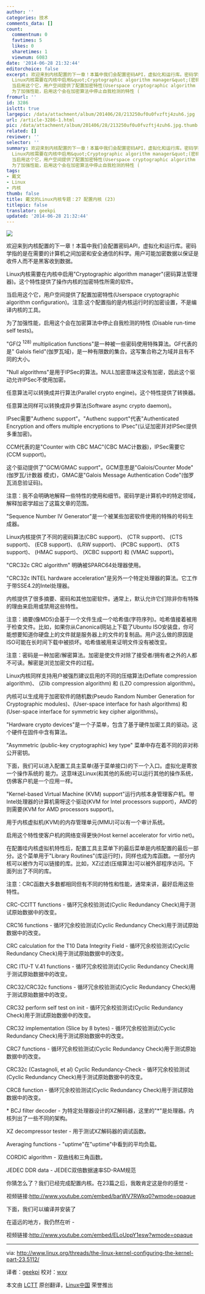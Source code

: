 ```yaml
---
author: ''
categories: 技术
comments_data: []
count:
  commentnum: 0
  favtimes: 5
  likes: 0
  sharetimes: 1
  viewnum: 6083
date: '2014-06-28 21:32:44'
editorchoice: false
excerpt: 欢迎来到内核配置的下一章！本篇中我们会配置密码API，虚拟化和运行库。密码学指的是在需要的计算机之间加密和安全通信的科学。用户可能加密数据以保证是收件人而不是黑客收到数据。
  Linux内核需要在内核中启用&quot;Cryptographic algorithm manager&quot;(密码算法管理器)。这个特性提供了操作内核的加密特性所需的软件。
  当启用这个它，用户空间提供了配置加密特性(Userspace cryptographic algorithm configuration)。注意:这个配置指的是内核运行时的加密设置，不是编译内核的工具。
  为了加强性能，启用这个会在加密算法中停止自我检测的特性 (
fromurl: ''
id: 3286
islctt: true
largepic: /data/attachment/album/201406/28/213250uf0u0fvzftj4zuh6.jpg
url: /article-3286-1.html
pic: /data/attachment/album/201406/28/213250uf0u0fvzftj4zuh6.jpg.thumb.jpg
related: []
reviewer: ''
selector: ''
summary: 欢迎来到内核配置的下一章！本篇中我们会配置密码API，虚拟化和运行库。密码学指的是在需要的计算机之间加密和安全通信的科学。用户可能加密数据以保证是收件人而不是黑客收到数据。
  Linux内核需要在内核中启用&quot;Cryptographic algorithm manager&quot;(密码算法管理器)。这个特性提供了操作内核的加密特性所需的软件。
  当启用这个它，用户空间提供了配置加密特性(Userspace cryptographic algorithm configuration)。注意:这个配置指的是内核运行时的加密设置，不是编译内核的工具。
  为了加强性能，启用这个会在加密算法中停止自我检测的特性 (
tags:
- 戴文
- Linux
- 内核
thumb: false
title: 戴文的Linux内核专题：27 配置内核 (23)
titlepic: false
translator: geekpi
updated: '2014-06-28 21:32:44'
---
```


![](/data/attachment/album/201406/28/213250uf0u0fvzftj4zuh6.jpg)


欢迎来到内核配置的下一章！本篇中我们会配置密码API，虚拟化和运行库。密码学指的是在需要的计算机之间加密和安全通信的科学。用户可能加密数据以保证是收件人而不是黑客收到数据。


Linux内核需要在内核中启用"Cryptographic algorithm manager"(密码算法管理器)。这个特性提供了操作内核的加密特性所需的软件。


当启用这个它，用户空间提供了配置加密特性(Userspace cryptographic algorithm configuration)。注意:这个配置指的是内核运行时的加密设置，不是编译内核的工具。


为了加强性能，启用这个会在加密算法中停止自我检测的特性 (Disable run-time self tests)。


"GF(2<sup> 128)</sup> multiplication functions"是一种被一些密码使用特殊算法。GF代表的是" Galois field"(伽罗瓦域)，是一种有限数的集合。这写集合称之为域并且有不同的大小。


"Null algorithms"是用于IPSec的算法。NULL加密意味这没有加密，因此这个驱动允许IPSec不使用加密。


任意算法可以转换成并行算法(Parallel crypto engine)。这个特性提供了转换器。


任意算法同样可以转换成异步算法(Software async crypto daemon)。


IPsec需要"Authenc support"。"Authenc support"代表"Authenticated Encryption and offers multiple encryptions to IPsec"(认证加密并对IPSec提供多重加密)。


CCM代表的是"Counter with CBC MAC"(CBC MAC计数器)，IPSec需要它(CCM support)。


这个驱动提供了"GCM/GMAC support"。GCM意思是"Galois/Counter Mode"(伽罗瓦/计数器 模式)，GMAC是"Galois Message Authentication Code"(伽罗瓦消息验证码)。


注意：我不会明确地解释一些特性的使用和细节。密码学是计算机中的特定领域，解释加密学超出了这篇文章的范围。


"Sequence Number IV Generator"是一个被某些加密软件使用的特殊的号码生成器。


Linux内核提供了不同的密码算法(CBC support)、 (CTR support)、 (CTS support)、 (ECB support)、 (LRW support)、 (PCBC support)、 (XTS support)、 (HMAC support)、 (XCBC support) 和 (VMAC support)。


"CRC32c CRC algorithm" 明确被SPARC64处理器使用。


"CRC32c INTEL hardware acceleration"是另外一个特定处理器的算法。它工作于带SSE4.2的Intel处理器。


内核提供了很多摘要、密码和其他加密软件。通常上，默认允许它们除非你有特殊的理由来启用或禁用这些特性。


注意：摘要(像MD5)会基于一个文件生成一个哈希值(字符序列)。哈希值接着被用于检查文件。比如，如果你从Canonical网站上下载了Ubuntu ISO安装盘，你可能想要知道你硬盘上的文件就是服务器上的文件的复制品。用户这么做的原因是ISO可能在长时间下载中被损坏。哈希值被用来证明文件没有被改变。


注意：密码是一种加密/解密算法。加密是使文件对除了接受者/拥有者之外的人都不可读。解密是浏览加密文件的过程。


Linux内核同样支持用户被强烈建议启用的不同的压缩算法(Deflate compression algorithm)、 (Zlib compression algorithm) 和 (LZO compression algorithm)。


内核可以生成用于加密软件的随机数(Pseudo Random Number Generation for Cryptographic modules)、(User-space interface for hash algorithms) 和 (User-space interface for symmetric key cipher algorithms)。


"Hardware crypto devices"是一个子菜单，包含了基于硬件加密工具的驱动。这个硬件在固件中含有算法。


"Asymmetric (public-key cryptographic) key type" 菜单中存在着不同的非对称公开密钥。


下面，我们可以进入配置工具主菜单(基于菜单接口)的下一个入口。虚拟化是寄放一个操作系统的 能力。这意味这Linux(和其他的系统)可以运行其他的操作系统，仿佛客户机是一个应用一样。


"Kernel-based Virtual Machine (KVM) support"运行内核本身管理客户机。带Intel处理器的计算机需呀这个驱动(KVM for Intel processors support)，AMD的则需要(KVM for AMD processors support)。


用于内核虚拟机(KVM)的内存管理单元(MMU)可以有一个审计系统。


启用这个特性使客户机的网络变得更快(Host kernel accelerator for virtio net)。


在配置哇内核虚拟机特性后，配置工具主菜单下的最后菜单是内核配置的最后一部分。这个菜单用于"Library Routines"(库运行时)，同样也成为库函数。一部分内核可以被作为可以链接的库。比如，XZ过滤(压缩算法)可以被外部程序访问。下面列出了不同的库。


注意：CRC函数大多数都相同但有不同的特性和性能，通常来讲，最好启用这些特性。


CRC-CCITT functions - 循环冗余校验测试(Cyclic Redundancy Check)用于测试原始数据中的改变。


CRC16 functions - 循环冗余校验测试(Cyclic Redundancy Check)用于测试原始数据中的改变。


CRC calculation for the T10 Data Integrity Field - 循环冗余校验测试(Cyclic Redundancy Check)用于测试原始数据中的改变。


CRC ITU-T V.41 functions - 循环冗余校验测试(Cyclic Redundancy Check)用于测试原始数据中的改变。


CRC32/CRC32c functions - 循环冗余校验测试(Cyclic Redundancy Check)用于测试原始数据中的改变。


CRC32 perform self test on init - 循环冗余校验测试(Cyclic Redundancy Check)用于测试原始数据中的改变。


CRC32 implementation (Slice by 8 bytes) - 循环冗余校验测试(Cyclic Redundancy Check)用于测试原始数据中的改变。


CRC7 functions - 循环冗余校验测试(Cyclic Redundancy Check)用于测试原始数据中的改变。


CRC32c (Castagnoli, et al) Cyclic Redundancy-Check - 循环冗余校验测试(Cyclic Redundancy Check)用于测试原始数据中的改变。


CRC8 function - 循环冗余校验测试(Cyclic Redundancy Check)用于测试原始数据中的改变。


\* BCJ filter decoder - 为特定处理器设计的XZ解码器，这里的"\*"是处理器。内核列出了一些不同的架构。


XZ decompressor tester - 用于测试XZ解码器的调试函数。


Averaging functions - "uptime"在"uptime"中看到的平均负载。


CORDIC algorithm - 双曲线和三角函数。


JEDEC DDR data - JEDEC双倍数据速率SD-RAM规范


你猜怎么了？我们已经完成配置内核。在23篇之后，我敢肯定这是你的感觉 -


视频链接:<http://www.youtube.com/embed/barWV7RWkq0?wmode=opaque>


下面，我们可以编译并安装了


在遥远的地方，我仍然在听 -


视频链接:<http://www.youtube.com/embed/ELoUppY1esw?wmode=opaque>




---


via: <http://www.linux.org/threads/the-linux-kernel-configuring-the-kernel-part-23.5112/>


译者：[geekpi](https://github.com/geekpi) 校对：[wxy](https://github.com/wxy)


本文由 [LCTT](https://github.com/LCTT/TranslateProject) 原创翻译，[Linux中国](http://linux.cn/) 荣誉推出